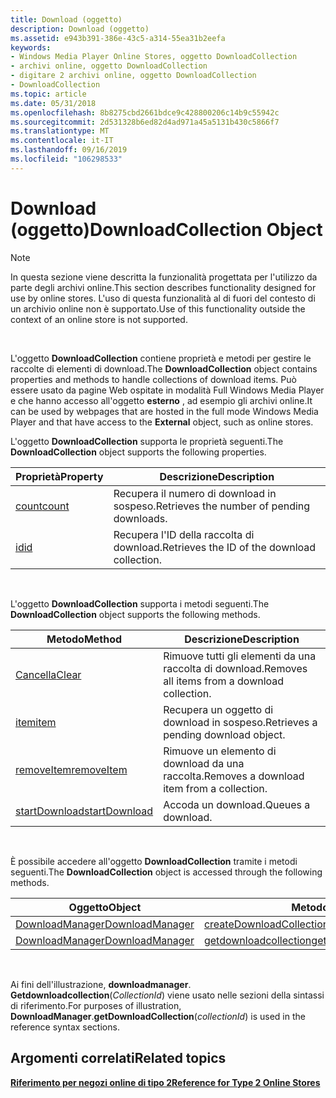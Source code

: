```yaml
---
title: Download (oggetto)
description: Download (oggetto)
ms.assetid: e943b391-386e-43c5-a314-55ea31b2eefa
keywords:
- Windows Media Player Online Stores, oggetto DownloadCollection
- archivi online, oggetto DownloadCollection
- digitare 2 archivi online, oggetto DownloadCollection
- DownloadCollection
ms.topic: article
ms.date: 05/31/2018
ms.openlocfilehash: 8b8275cbd2661bdce9c428800206c14b9c55942c
ms.sourcegitcommit: 2d531328b6ed82d4ad971a45a5131b430c5866f7
ms.translationtype: MT
ms.contentlocale: it-IT
ms.lasthandoff: 09/16/2019
ms.locfileid: "106298533"
---
```

# <a name="downloadcollection-object"></a><span data-ttu-id="53fd4-107">Download (oggetto)</span><span class="sxs-lookup"><span data-stu-id="53fd4-107">DownloadCollection Object</span></span>

> [!Note]  
> <span data-ttu-id="53fd4-108">In questa sezione viene descritta la funzionalità progettata per l'utilizzo da parte degli archivi online.</span><span class="sxs-lookup"><span data-stu-id="53fd4-108">This section describes functionality designed for use by online stores.</span></span> <span data-ttu-id="53fd4-109">L'uso di questa funzionalità al di fuori del contesto di un archivio online non è supportato.</span><span class="sxs-lookup"><span data-stu-id="53fd4-109">Use of this functionality outside the context of an online store is not supported.</span></span>

 

<span data-ttu-id="53fd4-110">L'oggetto **DownloadCollection** contiene proprietà e metodi per gestire le raccolte di elementi di download.</span><span class="sxs-lookup"><span data-stu-id="53fd4-110">The **DownloadCollection** object contains properties and methods to handle collections of download items.</span></span> <span data-ttu-id="53fd4-111">Può essere usato da pagine Web ospitate in modalità Full Windows Media Player e che hanno accesso all'oggetto **esterno** , ad esempio gli archivi online.</span><span class="sxs-lookup"><span data-stu-id="53fd4-111">It can be used by webpages that are hosted in the full mode Windows Media Player and that have access to the **External** object, such as online stores.</span></span>

<span data-ttu-id="53fd4-112">L'oggetto **DownloadCollection** supporta le proprietà seguenti.</span><span class="sxs-lookup"><span data-stu-id="53fd4-112">The **DownloadCollection** object supports the following properties.</span></span>



| <span data-ttu-id="53fd4-113">Proprietà</span><span class="sxs-lookup"><span data-stu-id="53fd4-113">Property</span></span>                              | <span data-ttu-id="53fd4-114">Descrizione</span><span class="sxs-lookup"><span data-stu-id="53fd4-114">Description</span></span>                                  |
|---------------------------------------|----------------------------------------------|
| [<span data-ttu-id="53fd4-115">count</span><span class="sxs-lookup"><span data-stu-id="53fd4-115">count</span></span>](downloadcollection-count.md) | <span data-ttu-id="53fd4-116">Recupera il numero di download in sospeso.</span><span class="sxs-lookup"><span data-stu-id="53fd4-116">Retrieves the number of pending downloads.</span></span>   |
| [<span data-ttu-id="53fd4-117">id</span><span class="sxs-lookup"><span data-stu-id="53fd4-117">id</span></span>](downloadcollection-id.md)       | <span data-ttu-id="53fd4-118">Recupera l'ID della raccolta di download.</span><span class="sxs-lookup"><span data-stu-id="53fd4-118">Retrieves the ID of the download collection.</span></span> |



 

<span data-ttu-id="53fd4-119">L'oggetto **DownloadCollection** supporta i metodi seguenti.</span><span class="sxs-lookup"><span data-stu-id="53fd4-119">The **DownloadCollection** object supports the following methods.</span></span>



| <span data-ttu-id="53fd4-120">Metodo</span><span class="sxs-lookup"><span data-stu-id="53fd4-120">Method</span></span>                                                | <span data-ttu-id="53fd4-121">Descrizione</span><span class="sxs-lookup"><span data-stu-id="53fd4-121">Description</span></span>                                   |
|-------------------------------------------------------|-----------------------------------------------|
| [<span data-ttu-id="53fd4-122">Cancella</span><span class="sxs-lookup"><span data-stu-id="53fd4-122">Clear</span></span>](downloadcollection-clear.md)                 | <span data-ttu-id="53fd4-123">Rimuove tutti gli elementi da una raccolta di download.</span><span class="sxs-lookup"><span data-stu-id="53fd4-123">Removes all items from a download collection.</span></span> |
| [<span data-ttu-id="53fd4-124">item</span><span class="sxs-lookup"><span data-stu-id="53fd4-124">item</span></span>](downloadcollection-item.md)                   | <span data-ttu-id="53fd4-125">Recupera un oggetto di download in sospeso.</span><span class="sxs-lookup"><span data-stu-id="53fd4-125">Retrieves a pending download object.</span></span>          |
| [<span data-ttu-id="53fd4-126">removeItem</span><span class="sxs-lookup"><span data-stu-id="53fd4-126">removeItem</span></span>](downloadcollection-removeitem.md)       | <span data-ttu-id="53fd4-127">Rimuove un elemento di download da una raccolta.</span><span class="sxs-lookup"><span data-stu-id="53fd4-127">Removes a download item from a collection.</span></span>    |
| [<span data-ttu-id="53fd4-128">startDownload</span><span class="sxs-lookup"><span data-stu-id="53fd4-128">startDownload</span></span>](downloadcollection-startdownload.md) | <span data-ttu-id="53fd4-129">Accoda un download.</span><span class="sxs-lookup"><span data-stu-id="53fd4-129">Queues a download.</span></span>                            |



 

<span data-ttu-id="53fd4-130">È possibile accedere all'oggetto **DownloadCollection** tramite i metodi seguenti.</span><span class="sxs-lookup"><span data-stu-id="53fd4-130">The **DownloadCollection** object is accessed through the following methods.</span></span>



| <span data-ttu-id="53fd4-131">Oggetto</span><span class="sxs-lookup"><span data-stu-id="53fd4-131">Object</span></span>                                        | <span data-ttu-id="53fd4-132">Metodo</span><span class="sxs-lookup"><span data-stu-id="53fd4-132">Method</span></span>                                                                   |
|-----------------------------------------------|--------------------------------------------------------------------------|
| [<span data-ttu-id="53fd4-133">DownloadManager</span><span class="sxs-lookup"><span data-stu-id="53fd4-133">DownloadManager</span></span>](downloadmanager-object.md) | [<span data-ttu-id="53fd4-134">createDownloadCollection</span><span class="sxs-lookup"><span data-stu-id="53fd4-134">createDownloadCollection</span></span>](downloadmanager-createdownloadcollection.md) |
| [<span data-ttu-id="53fd4-135">DownloadManager</span><span class="sxs-lookup"><span data-stu-id="53fd4-135">DownloadManager</span></span>](downloadmanager-object.md) | [<span data-ttu-id="53fd4-136">getdownloadcollection</span><span class="sxs-lookup"><span data-stu-id="53fd4-136">getDownloadCollection</span></span>](downloadmanager-getdownloadcollection.md)       |



 

<span data-ttu-id="53fd4-137">Ai fini dell'illustrazione, **downloadmanager**. **Getdownloadcollection**(*CollectionId*) viene usato nelle sezioni della sintassi di riferimento.</span><span class="sxs-lookup"><span data-stu-id="53fd4-137">For purposes of illustration, **DownloadManager**.**getDownloadCollection**(*collectionId*) is used in the reference syntax sections.</span></span>

## <a name="related-topics"></a><span data-ttu-id="53fd4-138">Argomenti correlati</span><span class="sxs-lookup"><span data-stu-id="53fd4-138">Related topics</span></span>

<dl> <dt>

[<span data-ttu-id="53fd4-139">**Riferimento per negozi online di tipo 2**</span><span class="sxs-lookup"><span data-stu-id="53fd4-139">**Reference for Type 2 Online Stores**</span></span>](reference-for-type-2-online-stores.md)
</dt> </dl>

 

 




